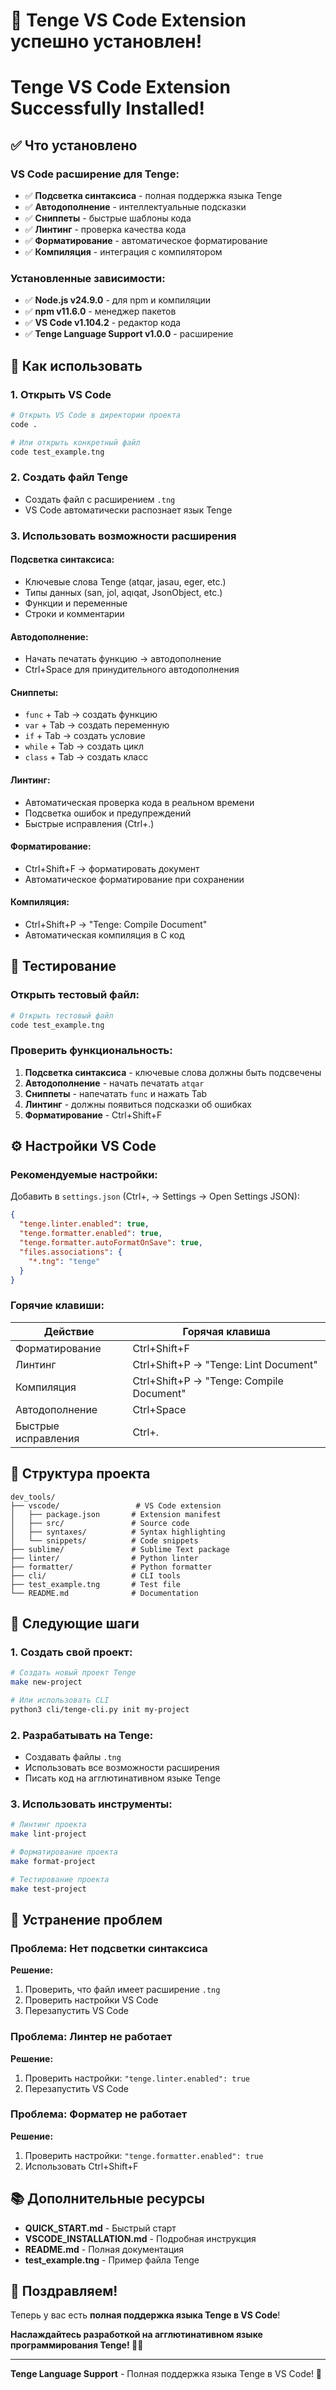 # 🎉 Tenge VS Code Extension успешно установлен!
# Tenge VS Code Extension Successfully Installed!

## ✅ Что установлено

### **VS Code расширение для Tenge:**
- ✅ **Подсветка синтаксиса** - полная поддержка языка Tenge
- ✅ **Автодополнение** - интеллектуальные подсказки
- ✅ **Сниппеты** - быстрые шаблоны кода
- ✅ **Линтинг** - проверка качества кода
- ✅ **Форматирование** - автоматическое форматирование
- ✅ **Компиляция** - интеграция с компилятором

### **Установленные зависимости:**
- ✅ **Node.js v24.9.0** - для npm и компиляции
- ✅ **npm v11.6.0** - менеджер пакетов
- ✅ **VS Code v1.104.2** - редактор кода
- ✅ **Tenge Language Support v1.0.0** - расширение

## 🚀 Как использовать

### 1. **Открыть VS Code**
```bash
# Открыть VS Code в директории проекта
code .

# Или открыть конкретный файл
code test_example.tng
```

### 2. **Создать файл Tenge**
- Создать файл с расширением `.tng`
- VS Code автоматически распознает язык Tenge

### 3. **Использовать возможности расширения**

#### **Подсветка синтаксиса:**
- Ключевые слова Tenge (atqar, jasau, eger, etc.)
- Типы данных (san, jol, aqıqat, JsonObject, etc.)
- Функции и переменные
- Строки и комментарии

#### **Автодополнение:**
- Начать печатать функцию → автодополнение
- Ctrl+Space для принудительного автодополнения

#### **Сниппеты:**
- `func` + Tab → создать функцию
- `var` + Tab → создать переменную
- `if` + Tab → создать условие
- `while` + Tab → создать цикл
- `class` + Tab → создать класс

#### **Линтинг:**
- Автоматическая проверка кода в реальном времени
- Подсветка ошибок и предупреждений
- Быстрые исправления (Ctrl+.)

#### **Форматирование:**
- Ctrl+Shift+F → форматировать документ
- Автоматическое форматирование при сохранении

#### **Компиляция:**
- Ctrl+Shift+P → "Tenge: Compile Document"
- Автоматическая компиляция в C код

## 🧪 Тестирование

### **Открыть тестовый файл:**
```bash
# Открыть тестовый файл
code test_example.tng
```

### **Проверить функциональность:**
1. **Подсветка синтаксиса** - ключевые слова должны быть подсвечены
2. **Автодополнение** - начать печатать `atqar`
3. **Сниппеты** - напечатать `func` и нажать Tab
4. **Линтинг** - должны появиться подсказки об ошибках
5. **Форматирование** - Ctrl+Shift+F

## ⚙️ Настройки VS Code

### **Рекомендуемые настройки:**
Добавить в `settings.json` (Ctrl+, → Settings → Open Settings JSON):

```json
{
  "tenge.linter.enabled": true,
  "tenge.formatter.enabled": true,
  "tenge.formatter.autoFormatOnSave": true,
  "files.associations": {
    "*.tng": "tenge"
  }
}
```

### **Горячие клавиши:**
| Действие | Горячая клавиша |
|----------|------------------|
| Форматирование | Ctrl+Shift+F |
| Линтинг | Ctrl+Shift+P → "Tenge: Lint Document" |
| Компиляция | Ctrl+Shift+P → "Tenge: Compile Document" |
| Автодополнение | Ctrl+Space |
| Быстрые исправления | Ctrl+. |

## 📁 Структура проекта

```
dev_tools/
├── vscode/                 # VS Code extension
│   ├── package.json       # Extension manifest
│   ├── src/               # Source code
│   ├── syntaxes/          # Syntax highlighting
│   └── snippets/          # Code snippets
├── sublime/               # Sublime Text package
├── linter/                # Python linter
├── formatter/             # Python formatter
├── cli/                   # CLI tools
├── test_example.tng       # Test file
└── README.md              # Documentation
```

## 🎯 Следующие шаги

### **1. Создать свой проект:**
```bash
# Создать новый проект Tenge
make new-project

# Или использовать CLI
python3 cli/tenge-cli.py init my-project
```

### **2. Разрабатывать на Tenge:**
- Создавать файлы `.tng`
- Использовать все возможности расширения
- Писать код на агглютинативном языке Tenge

### **3. Использовать инструменты:**
```bash
# Линтинг проекта
make lint-project

# Форматирование проекта
make format-project

# Тестирование проекта
make test-project
```

## 🚨 Устранение проблем

### **Проблема: Нет подсветки синтаксиса**
**Решение:**
1. Проверить, что файл имеет расширение `.tng`
2. Проверить настройки VS Code
3. Перезапустить VS Code

### **Проблема: Линтер не работает**
**Решение:**
1. Проверить настройки: `"tenge.linter.enabled": true`
2. Перезапустить VS Code

### **Проблема: Форматер не работает**
**Решение:**
1. Проверить настройки: `"tenge.formatter.enabled": true`
2. Использовать Ctrl+Shift+F

## 📚 Дополнительные ресурсы

- **QUICK_START.md** - Быстрый старт
- **VSCODE_INSTALLATION.md** - Подробная инструкция
- **README.md** - Полная документация
- **test_example.tng** - Пример файла Tenge

## 🎉 Поздравляем!

Теперь у вас есть **полная поддержка языка Tenge в VS Code**! 

**Наслаждайтесь разработкой на агглютинативном языке программирования Tenge! 🚀✨**

---

**Tenge Language Support** - Полная поддержка языка Tenge в VS Code! 🎯







